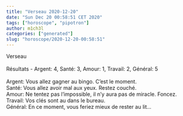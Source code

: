 ```yaml
---
title: "Verseau 2020-12-20"
date: "Sun Dec 20 00:58:51 CET 2020"
tags: ["horoscope", "pipotron"]
author: m1ch3l
categories: ["generated"]
slug: "horoscope/2020-12-20-00:58:51"
---
```


Verseau<br>
<br>
Résultats - Argent: 4, Santé: 3, Amour: 1, Travail: 2, Général: 5<br>
<br>
Argent:  Vous allez gagner au bingo. C’est le moment.<br>
Santé:   Vous allez avoir mal aux yeux. Restez couché.<br>
Amour:   Ne tentez pas l’impossible, il n’y aura pas de miracle. Foncez.<br>
Travail: Vos clés sont au dans le bureau. <br>
Général: En ce moment, vous feriez mieux de rester au lit...<br>
